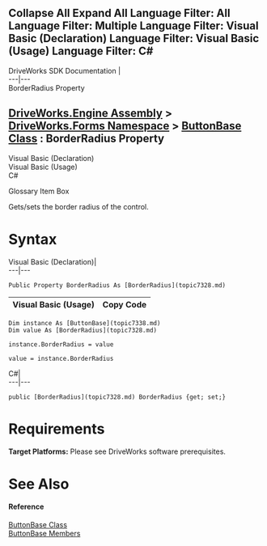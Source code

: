 Collapse All Expand All Language Filter: All  Language Filter: Multiple  Language Filter: Visual Basic (Declaration) Language Filter: Visual Basic (Usage) Language Filter: C#  
---  
DriveWorks SDK Documentation  |   
---|---  
BorderRadius Property   
  
[DriveWorks.Engine Assembly](topic2156.md) > [DriveWorks.Forms Namespace](topic7266.md) > [ButtonBase Class](topic7338.md) : BorderRadius Property  
---  
  
Visual Basic (Declaration)    
Visual Basic (Usage)    
C# 

Glossary Item Box

Gets/sets the border radius of the control. 

# Syntax

Visual Basic (Declaration)|   
---|---  
      
    
    Public Property BorderRadius As [BorderRadius](topic7328.md)  
  
Visual Basic (Usage)| Copy Code  
---|---  
      
    
    Dim instance As [ButtonBase](topic7338.md)
    Dim value As [BorderRadius](topic7328.md)
     
    instance.BorderRadius = value
     
    value = instance.BorderRadius  
  
C#|   
---|---  
      
    
    public [BorderRadius](topic7328.md) BorderRadius {get; set;}  
  
# Requirements

**Target Platforms:** Please see DriveWorks software prerequisites.

# See Also

#### Reference

[ButtonBase Class](topic7338.md)   
[ButtonBase Members](topic7339.md)


